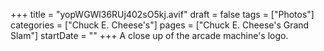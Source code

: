 +++
title = "yopWGWl36RUj402sO5kj.avif"
draft = false
tags = ["Photos"]
categories = ["Chuck E. Cheese's"]
pages = ["Chuck E. Cheese's Grand Slam"]
startDate = ""
+++
A close up of the arcade machine's logo.
